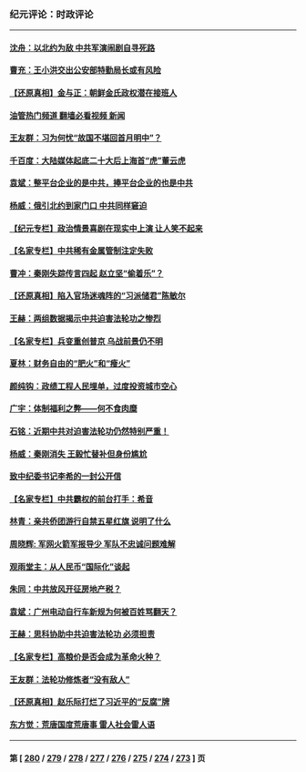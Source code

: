 ### 纪元评论：时政评论
---
#### [沈舟：以北约为敌 中共军演闹剧自寻死路](../../pages/nsc1025/n14034888.md?07160330) 
#### [曹充：王小洪交出公安部特勤局长或有风险](../../pages/nsc1025/n14034407.md?07160330) 
#### [【还原真相】金与正：朝鲜金氏政权潜在接班人](../../pages/nsc1025/n14033207.md?07160330) 
#### [油管热门频道 翻墙必看视频 新闻](ok?07160330)
#### [王友群：习为何忧“故国不堪回首月明中”？](../../pages/nsc1025/n14034037.md?07160330) 
#### [千百度：大陆媒体起底二十大后上海首“虎”董云虎](../../pages/nsc1025/n14034029.md?07160330) 
#### [袁斌：整平台企业的是中共，捧平台企业的也是中共](../../pages/nsc1025/n14033873.md?07160330) 
#### [杨威：俄引北约到家门口 中共同样窘迫](../../pages/nsc1025/n14033930.md?07160330) 
#### [【纪元专栏】政治情景喜剧在现实中上演 让人笑不起来](../../pages/nsc1025/n14033912.md?07160330) 
#### [【名家专栏】中共稀有金属管制注定失败](../../pages/nsc1025/n14033664.md?07160330) 
#### [曹冲：秦刚失踪传言四起 赵立坚“偷着乐”？](../../pages/nsc1025/n14033393.md?07160330) 
#### [【还原真相】陷入官场迷魂阵的“习派储君”陈敏尔](../../pages/nsc1025/n14022981.md?07160330) 
#### [王赫：两组数据揭示中共迫害法轮功之惨烈](../../pages/nsc1025/n14033123.md?07160330) 
#### [【名家专栏】兵变重创普京 乌战前景仍不明](../../pages/nsc1025/n14032943.md?07160330) 
#### [夏林：财务自由的“肥火”和“瘦火”](../../pages/nsc1025/n14033072.md?07160330) 
#### [颜纯钩：政绩工程人民埋单，过度投资城市空心](../../pages/nsc1025/n14033007.md?07160330) 
#### [广宇：体制福利之弊——何不食肉糜](../../pages/nsc1025/n14032923.md?07160330) 
#### [石铭：近期中共对迫害法轮功仍然特别严重！](../../pages/nsc1025/n14032921.md?07160330) 
#### [杨威：秦刚消失 王毅忙替补但身份尴尬](../../pages/nsc1025/n14032576.md?07160330) 
#### [致中纪委书记李希的一封公开信](../../pages/nsc1025/n14032506.md?07160330) 
#### [【名家专栏】中共霸权的前台打手：希音](../../pages/nsc1025/n14031634.md?07160330) 
#### [林青：亲共侨团游行自禁五星红旗 说明了什么](../../pages/nsc1025/n14031768.md?07160330) 
#### [周晓辉: 军网火箭军报导少 军队不忠诚问题难解](../../pages/nsc1025/n14032349.md?07160330) 
#### [观雨堂主：从人民币“国际化”谈起](../../pages/nsc1025/n14032174.md?07160330) 
#### [朱同：中共放风开征房地产税？](../../pages/nsc1025/n14032165.md?07160330) 
#### [袁斌：广州电动自行车新规为何被百姓骂翻天？](../../pages/nsc1025/n14032156.md?07160330) 
#### [王赫：思科协助中共迫害法轮功 必须担责](../../pages/nsc1025/n14032136.md?07160330) 
#### [【名家专栏】高粮价是否会成为革命火种？](../../pages/nsc1025/n14031082.md?07160330) 
#### [王友群：法轮功修炼者“没有敌人”](../../pages/nsc1025/n14031298.md?07160330) 
#### [【还原真相】赵乐际打烂了习近平的“反腐”牌](../../pages/nsc1025/n14031688.md?07160330) 
#### [东方觉：荒唐国度荒唐事 雷人社会雷人语](../../pages/nsc1025/n14031471.md?07160330) 

---
#### 第 [ [280](./280.md?07160330) / [279](./279.md?07160330) / [278](./278.md?07160330) / [277](./277.md?07160330) / [276](./276.md?07160330) / [275](./275.md?07160330) / [274](./274.md?07160330) / [273](./273.md?07160330) ] 页
